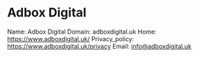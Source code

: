 
# Adbox Digital

Name: Adbox Digital
Domain: adboxdigital.uk
Home: https://www.adboxdigital.uk/
Privacy_policy: https://www.adboxdigital.uk/privacy
Email: info@adboxdigital.uk
